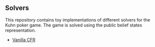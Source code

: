 ## Solvers
This repository contains toy implementations of different solvers for the Kuhn poker game. The game is solved using the public belief states representation.

- [Vanilla CFR](cfr.py)
